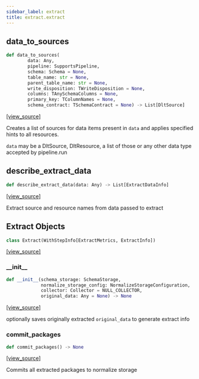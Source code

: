 ```yaml
---
sidebar_label: extract
title: extract.extract
---
```


## data\_to\_sources

```python
def data_to_sources(
        data: Any,
        pipeline: SupportsPipeline,
        schema: Schema = None,
        table_name: str = None,
        parent_table_name: str = None,
        write_disposition: TWriteDisposition = None,
        columns: TAnySchemaColumns = None,
        primary_key: TColumnNames = None,
        schema_contract: TSchemaContract = None) -> List[DltSource]
```

[[view_source]](https://github.com/dlt-hub/dlt/blob/3739c9ac839aafef713f6d5ebbc6a81b2a39a1b0/dlt/extract/extract.py#L44)

Creates a list of sources for data items present in `data` and applies specified hints to all resources.

`data` may be a DltSource, DltResource, a list of those or any other data type accepted by pipeline.run

## describe\_extract\_data

```python
def describe_extract_data(data: Any) -> List[ExtractDataInfo]
```

[[view_source]](https://github.com/dlt-hub/dlt/blob/3739c9ac839aafef713f6d5ebbc6a81b2a39a1b0/dlt/extract/extract.py#L133)

Extract source and resource names from data passed to extract

## Extract Objects

```python
class Extract(WithStepInfo[ExtractMetrics, ExtractInfo])
```

[[view_source]](https://github.com/dlt-hub/dlt/blob/3739c9ac839aafef713f6d5ebbc6a81b2a39a1b0/dlt/extract/extract.py#L166)

### \_\_init\_\_

```python
def __init__(schema_storage: SchemaStorage,
             normalize_storage_config: NormalizeStorageConfiguration,
             collector: Collector = NULL_COLLECTOR,
             original_data: Any = None) -> None
```

[[view_source]](https://github.com/dlt-hub/dlt/blob/3739c9ac839aafef713f6d5ebbc6a81b2a39a1b0/dlt/extract/extract.py#L167)

optionally saves originally extracted `original_data` to generate extract info

### commit\_packages

```python
def commit_packages() -> None
```

[[view_source]](https://github.com/dlt-hub/dlt/blob/3739c9ac839aafef713f6d5ebbc6a81b2a39a1b0/dlt/extract/extract.py#L358)

Commits all extracted packages to normalize storage

